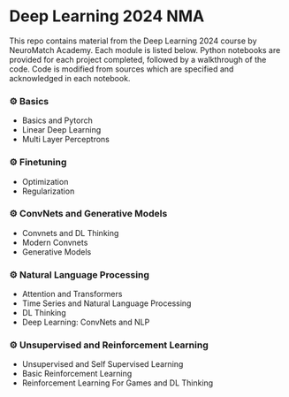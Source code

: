 # Deep Learning 2024 NMA
This repo contains material from the Deep Learning 2024 course by NeuroMatch Academy. Each module is listed below. Python notebooks are provided for each project completed, followed by a walkthrough of the code. Code is modified from sources which are specified and acknowledged in each notebook.

### ⚙️ Basics 
- Basics and Pytorch
- Linear Deep Learning
- Multi Layer Perceptrons

### ⚙️ Finetuning
- Optimization
- Regularization
  
### ⚙️ ConvNets and Generative Models
- Convnets and DL Thinking
- Modern Convnets
- Generative Models

### ⚙️ Natural Language Processing
- Attention and Transformers
- Time Series and Natural Language Processing
- DL Thinking
- Deep Learning: ConvNets and NLP

### ⚙️ Unsupervised and Reinforcement Learning
- Unsupervised and Self Supervised Learning
- Basic Reinforcement Learning
- Reinforcement Learning For Games and DL Thinking


